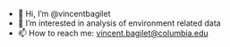 - 👋 Hi, I’m @vincentbagilet
- 🌳 I’m interested in analysis of environment related data
- 📫 How to reach me: vincent.bagilet@columbia.edu

<!---
vincentbagilet/vincentbagilet is a ✨ special ✨ repository because its `README.md` (this file) appears on your GitHub profile.
You can click the Preview link to take a look at your changes.
--->
